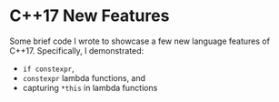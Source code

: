 # C++17 New Features
Some brief code I wrote to showcase a few new language features of C++17. Specifically, I demonstrated: 
* `if constexpr`, 
* `constexpr` lambda functions, and 
* capturing `*this` in lambda functions

